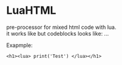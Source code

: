 # LuaHTML
pre-processor for mixed html code with lua.  
it works like <?php ... ?> but codeblocks looks like: <lua>...</lua>  

Exapmple:
```
<h1><lua> print('Test') </lua></h1>
```
